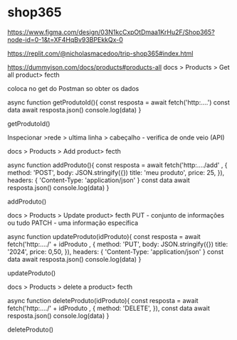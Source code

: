 # shop365

https://www.figma.com/design/03N1kcCxpOtDmaa1KrHu2F/Shop365?node-id=0-1&t=XF4HqBv93BPEkkQx-0

https://replit.com/@nicholasmacedoo/trip-shop365#index.html

https://dummyjson.com/docs/products#products-all
docs > Products > Get all product> fecth

coloca no get do Postman
so obter os dados


async function getProdutoId(){
    const resposta =  await fetch('http:....')
    const data await resposta.json()
    console.log(data)
}
   
getProdutoId()

Inspecionar >rede > ultima linha > cabeçalho - verifica de onde veio (API)

docs > Products > Add product> fecth

async function addProduto(){
    const resposta =  await fetch('http:..../add' , {
        method: 'POST',
        body: JSON.stringify({})
            title: 'meu produto',
            price: 25,
   }), 
    headers: {  <!-- quais as consigurações-->
        'Content-Type: 'application/json'
    }
    const data await resposta.json()
    console.log(data)
}
   
addProduto()

docs > Products > Update product> fecth
PUT - conjunto de informações ou tudo
PATCH - uma informação específica

async function updateProduto(idProduto){
    const resposta =  await fetch('http:..../' + idProduto , {
        method: 'PUT', 
        body: JSON.stringify({})
            title: '2024',
            price: 0,50,
   }), 
    headers: {  <!-- quais as configurações-->
        'Content-Type: 'application/json'
    }
    const data await resposta.json()
    console.log(data)
}
   
updateProduto()


docs > Products > delete a product> fecth

async function deleteProduto(idProduto){
    const resposta =  await fetch('http:..../' + idProduto , {
        method: 'DELETE',
   }), 
    const data await resposta.json()
    console.log(data)
}
   
deleteProduto()